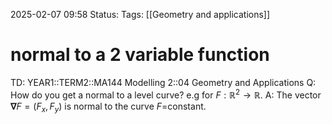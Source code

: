 2025-02-07 09:58
Status: 
Tags: [[Geometry and applications]]
# normal to a 2 variable function

TD: YEAR1::TERM2::MA144 Modelling 2::04 Geometry and Applications
Q: How do you get a normal to a level curve? e.g for $F : \mathbb{R}^2 \to \mathbb{R}$.
A: The vector $\mathbf{\nabla} F = (F_x, F_y)$ is normal to the curve $F=$constant.
<!--ID: 1738926307823-->

